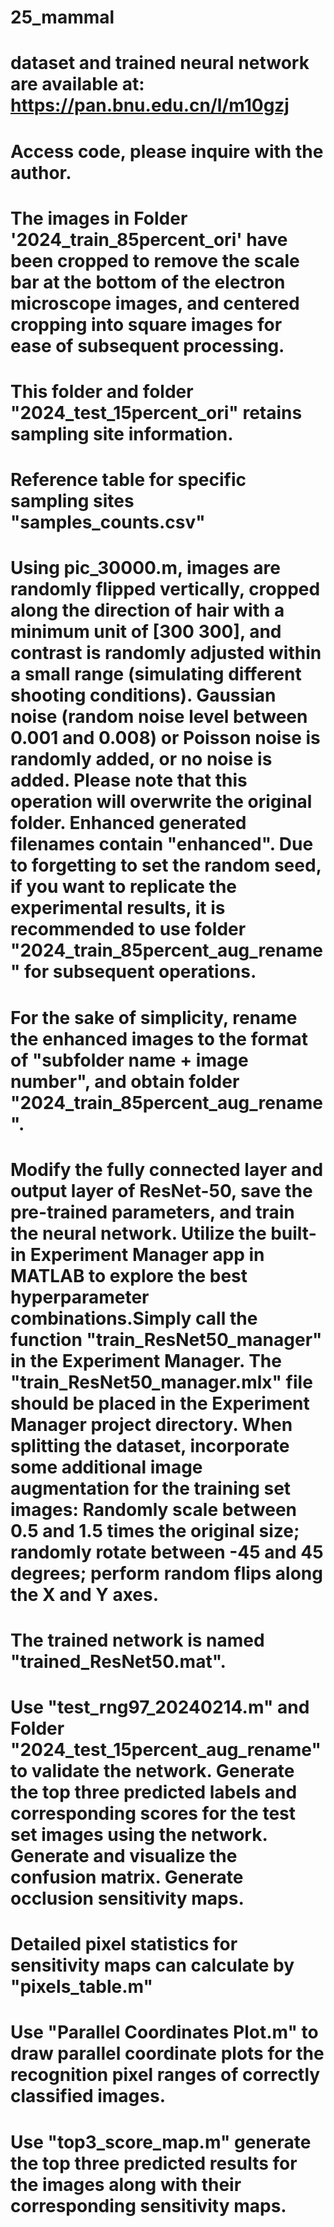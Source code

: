 # 25_mammal
# dataset and trained neural network are available at: https://pan.bnu.edu.cn/l/m10gzj     
# Access code, please inquire with the author.

# The images in Folder '2024_train_85percent_ori' have been cropped to remove the scale bar at the bottom of the electron microscope images, and centered cropping into square images for ease of subsequent processing. 
# This folder and folder "2024_test_15percent_ori" retains sampling site information. 
# Reference table for specific sampling sites "samples_counts.csv"

# Using pic_30000.m, images are randomly flipped vertically, cropped along the direction of hair with a minimum unit of [300 300], and contrast is randomly adjusted within a small range (simulating different shooting conditions). Gaussian noise (random noise level between 0.001 and 0.008) or Poisson noise is randomly added, or no noise is added. Please note that this operation will overwrite the original folder. Enhanced generated filenames contain "enhanced". Due to forgetting to set the random seed, if you want to replicate the experimental results, it is recommended to use folder "2024_train_85percent_aug_rename" for subsequent operations.

# For the sake of simplicity, rename the enhanced images to the format of "subfolder name + image number", and obtain folder "2024_train_85percent_aug_rename".

# Modify the fully connected layer and output layer of ResNet-50, save the pre-trained parameters, and train the neural network. Utilize the built-in Experiment Manager app in MATLAB to explore the best hyperparameter combinations.Simply call the function "train_ResNet50_manager" in the Experiment Manager. The "train_ResNet50_manager.mlx" file should be placed in the Experiment Manager project directory.  When splitting the dataset, incorporate some additional image augmentation for the training set images: Randomly scale between 0.5 and 1.5 times the original size; randomly rotate between -45 and 45 degrees; perform random flips along the X and Y axes.

# The trained network is named "trained_ResNet50.mat".

# Use "test_rng97_20240214.m" and Folder "2024_test_15percent_aug_rename" to validate the network. Generate the top three predicted labels and corresponding scores for the test set images using the network. Generate and visualize the confusion matrix. Generate occlusion sensitivity maps.

# Detailed pixel statistics for sensitivity maps can calculate by "pixels_table.m"

# Use "Parallel Coordinates Plot.m" to draw parallel coordinate plots for the recognition pixel ranges of correctly classified images.

# Use "top3_score_map.m" generate the top three predicted results for the images along with their corresponding sensitivity maps.





